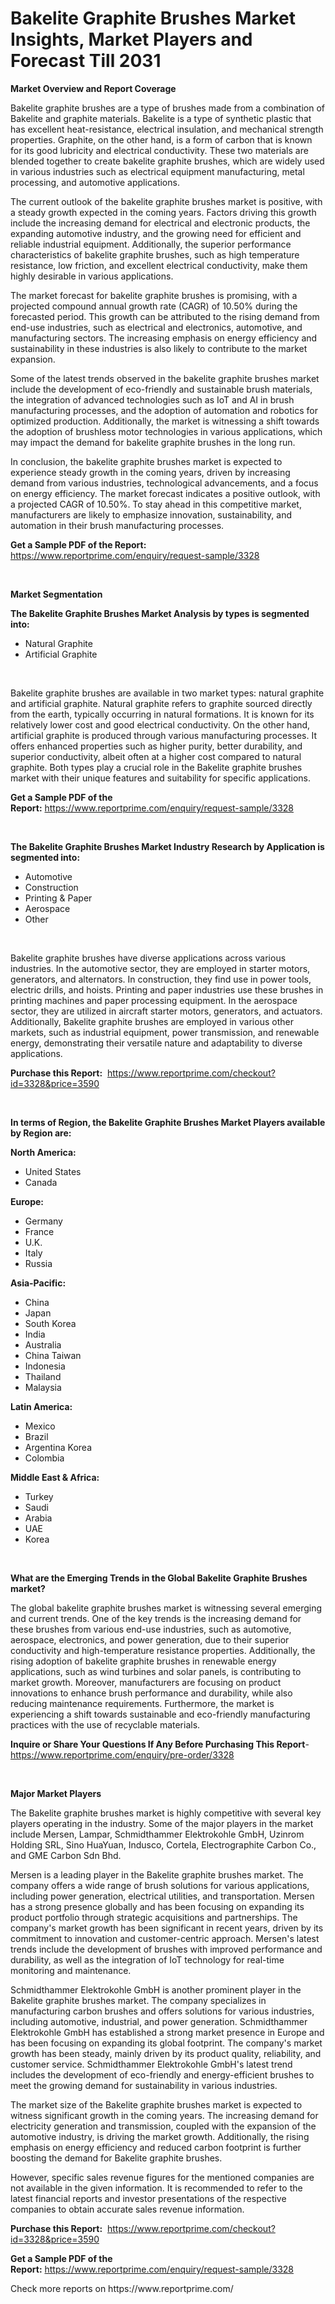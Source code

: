 <p><h1>Bakelite Graphite Brushes Market Insights, Market Players and Forecast Till 2031</h1></p><p><strong>Market Overview and Report Coverage</strong></p>
<p><p>Bakelite graphite brushes are a type of brushes made from a combination of Bakelite and graphite materials. Bakelite is a type of synthetic plastic that has excellent heat-resistance, electrical insulation, and mechanical strength properties. Graphite, on the other hand, is a form of carbon that is known for its good lubricity and electrical conductivity. These two materials are blended together to create bakelite graphite brushes, which are widely used in various industries such as electrical equipment manufacturing, metal processing, and automotive applications.</p><p>The current outlook of the bakelite graphite brushes market is positive, with a steady growth expected in the coming years. Factors driving this growth include the increasing demand for electrical and electronic products, the expanding automotive industry, and the growing need for efficient and reliable industrial equipment. Additionally, the superior performance characteristics of bakelite graphite brushes, such as high temperature resistance, low friction, and excellent electrical conductivity, make them highly desirable in various applications.</p><p>The market forecast for bakelite graphite brushes is promising, with a projected compound annual growth rate (CAGR) of 10.50% during the forecasted period. This growth can be attributed to the rising demand from end-use industries, such as electrical and electronics, automotive, and manufacturing sectors. The increasing emphasis on energy efficiency and sustainability in these industries is also likely to contribute to the market expansion.</p><p>Some of the latest trends observed in the bakelite graphite brushes market include the development of eco-friendly and sustainable brush materials, the integration of advanced technologies such as IoT and AI in brush manufacturing processes, and the adoption of automation and robotics for optimized production. Additionally, the market is witnessing a shift towards the adoption of brushless motor technologies in various applications, which may impact the demand for bakelite graphite brushes in the long run.</p><p>In conclusion, the bakelite graphite brushes market is expected to experience steady growth in the coming years, driven by increasing demand from various industries, technological advancements, and a focus on energy efficiency. The market forecast indicates a positive outlook, with a projected CAGR of 10.50%. To stay ahead in this competitive market, manufacturers are likely to emphasize innovation, sustainability, and automation in their brush manufacturing processes.</p></p>
<p><strong>Get a Sample PDF of the Report:</strong> <a href="https://www.reportprime.com/enquiry/request-sample/3328">https://www.reportprime.com/enquiry/request-sample/3328</a></p>
<p>&nbsp;</p>
<p><strong>Market Segmentation</strong></p>
<p><strong>The Bakelite Graphite Brushes Market Analysis by types is segmented into:</strong></p>
<p><ul><li>Natural Graphite</li><li>Artificial Graphite</li></ul></p>
<p>&nbsp;</p>
<p><p>Bakelite graphite brushes are available in two market types: natural graphite and artificial graphite. Natural graphite refers to graphite sourced directly from the earth, typically occurring in natural formations. It is known for its relatively lower cost and good electrical conductivity. On the other hand, artificial graphite is produced through various manufacturing processes. It offers enhanced properties such as higher purity, better durability, and superior conductivity, albeit often at a higher cost compared to natural graphite. Both types play a crucial role in the Bakelite graphite brushes market with their unique features and suitability for specific applications.</p></p>
<p><strong>Get a Sample PDF of the Report:</strong>&nbsp;<a href="https://www.reportprime.com/enquiry/request-sample/3328">https://www.reportprime.com/enquiry/request-sample/3328</a></p>
<p>&nbsp;</p>
<p><strong>The Bakelite Graphite Brushes Market Industry Research by Application is segmented into:</strong></p>
<p><ul><li>Automotive</li><li>Construction</li><li>Printing & Paper</li><li>Aerospace</li><li>Other</li></ul></p>
<p>&nbsp;</p>
<p><p>Bakelite graphite brushes have diverse applications across various industries. In the automotive sector, they are employed in starter motors, generators, and alternators. In construction, they find use in power tools, electric drills, and hoists. Printing and paper industries use these brushes in printing machines and paper processing equipment. In the aerospace sector, they are utilized in aircraft starter motors, generators, and actuators. Additionally, Bakelite graphite brushes are employed in various other markets, such as industrial equipment, power transmission, and renewable energy, demonstrating their versatile nature and adaptability to diverse applications.</p></p>
<p><strong>Purchase this Report:</strong>&nbsp; <a href="https://www.reportprime.com/checkout?id=3328&price=3590">https://www.reportprime.com/checkout?id=3328&price=3590</a></p>
<p>&nbsp;</p>
<p><strong>In terms of Region, the Bakelite Graphite Brushes Market Players available by Region are:</strong></p>
<p>
    <p> <strong> North America: </strong>
        <ul>
            <li>United States</li>
            <li>Canada</li>
        </ul>
        </p> 
    <p> <strong> Europe: </strong>
        <ul>
            <li>Germany</li>
            <li>France</li>
            <li>U.K.</li>
            <li>Italy</li>
            <li>Russia</li>
        </ul>
        </p> 
    <p> <strong> Asia-Pacific: </strong>
        <ul>
            <li>China</li>
            <li>Japan</li>
            <li>South Korea</li>
            <li>India</li>
            <li>Australia</li>
            <li>China Taiwan</li>
            <li>Indonesia</li>
            <li>Thailand</li>
            <li>Malaysia</li>
        </ul>
        </p> 
    <p> <strong> Latin America: </strong>
        <ul>
            <li>Mexico</li>
            <li>Brazil</li>
            <li>Argentina Korea</li>
            <li>Colombia</li>
        </ul>
        </p> 
    <p> <strong> Middle East & Africa: </strong>
        <ul>
            <li>Turkey</li>
            <li>Saudi</li>
            <li>Arabia</li>
            <li>UAE</li>
            <li>Korea</li>
        </ul>
    </p>
    </p>
<p>&nbsp;</p>
<p><strong>What are the Emerging Trends in the Global Bakelite Graphite Brushes market?</strong></p>
<p><p>The global bakelite graphite brushes market is witnessing several emerging and current trends. One of the key trends is the increasing demand for these brushes from various end-use industries, such as automotive, aerospace, electronics, and power generation, due to their superior conductivity and high-temperature resistance properties. Additionally, the rising adoption of bakelite graphite brushes in renewable energy applications, such as wind turbines and solar panels, is contributing to market growth. Moreover, manufacturers are focusing on product innovations to enhance brush performance and durability, while also reducing maintenance requirements. Furthermore, the market is experiencing a shift towards sustainable and eco-friendly manufacturing practices with the use of recyclable materials.</p></p>
<p><strong>Inquire or Share Your Questions If Any Before Purchasing This Report</strong>- <a href="https://www.reportprime.com/enquiry/pre-order/3328">https://www.reportprime.com/enquiry/pre-order/3328</a></p>
<p>&nbsp;</p>
<p><strong>Major Market Players</strong></p>
<p><p>The Bakelite graphite brushes market is highly competitive with several key players operating in the industry. Some of the major players in the market include Mersen, Lampar, Schmidthammer Elektrokohle GmbH, Uzinrom Holding SRL, Sino HuaYuan, Indusco, Cortela, Electrographite Carbon Co., and GME Carbon Sdn Bhd. </p><p>Mersen is a leading player in the Bakelite graphite brushes market. The company offers a wide range of brush solutions for various applications, including power generation, electrical utilities, and transportation. Mersen has a strong presence globally and has been focusing on expanding its product portfolio through strategic acquisitions and partnerships. The company's market growth has been significant in recent years, driven by its commitment to innovation and customer-centric approach. Mersen's latest trends include the development of brushes with improved performance and durability, as well as the integration of IoT technology for real-time monitoring and maintenance.</p><p>Schmidthammer Elektrokohle GmbH is another prominent player in the Bakelite graphite brushes market. The company specializes in manufacturing carbon brushes and offers solutions for various industries, including automotive, industrial, and power generation. Schmidthammer Elektrokohle GmbH has established a strong market presence in Europe and has been focusing on expanding its global footprint. The company's market growth has been steady, mainly driven by its product quality, reliability, and customer service. Schmidthammer Elektrokohle GmbH's latest trend includes the development of eco-friendly and energy-efficient brushes to meet the growing demand for sustainability in various industries.</p><p>The market size of the Bakelite graphite brushes market is expected to witness significant growth in the coming years. The increasing demand for electricity generation and transmission, coupled with the expansion of the automotive industry, is driving the market growth. Additionally, the rising emphasis on energy efficiency and reduced carbon footprint is further boosting the demand for Bakelite graphite brushes. </p><p>However, specific sales revenue figures for the mentioned companies are not available in the given information. It is recommended to refer to the latest financial reports and investor presentations of the respective companies to obtain accurate sales revenue information.</p></p>
<p><strong>Purchase this Report:</strong>&nbsp;&nbsp;<a href="https://www.reportprime.com/checkout?id=3328&price=3590">https://www.reportprime.com/checkout?id=3328&price=3590</a></p>
<p></p>
<p><strong>Get a Sample PDF of the Report:</strong>&nbsp;<a href="https://www.reportprime.com/enquiry/request-sample/3328">https://www.reportprime.com/enquiry/request-sample/3328</a></p>
<p>Check more reports on https://www.reportprime.com/</p>